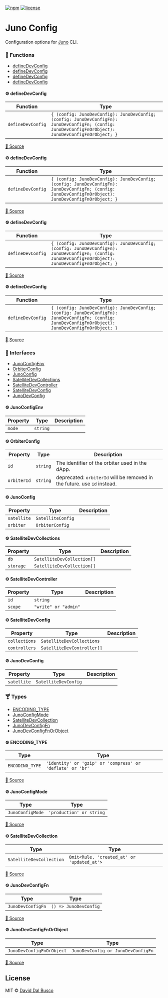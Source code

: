[![npm][npm-badge]][npm-badge-url]
[![license][npm-license]][npm-license-url]

[npm-badge]: https://img.shields.io/npm/v/@junobuild/config
[npm-badge-url]: https://www.npmjs.com/package/@junobuild/config
[npm-license]: https://img.shields.io/npm/l/@junobuild/config
[npm-license-url]: https://github.com/junobuild/juno-js/blob/main/LICENSE

# Juno Config

Configuration options for [Juno] CLI.

<!-- TSDOC_START -->

### :toolbox: Functions

- [defineDevConfig](#gear-definedevconfig)
- [defineDevConfig](#gear-definedevconfig)
- [defineDevConfig](#gear-definedevconfig)
- [defineDevConfig](#gear-definedevconfig)

#### :gear: defineDevConfig

| Function          | Type                                                                                                                                                  |
| ----------------- | ----------------------------------------------------------------------------------------------------------------------------------------------------- |
| `defineDevConfig` | `{ (config: JunoDevConfig): JunoDevConfig; (config: JunoDevConfigFn): JunoDevConfigFn; (config: JunoDevConfigFnOrObject): JunoDevConfigFnOrObject; }` |

[:link: Source](https://github.com/junobuild/juno-js/tree/main/packages/config/src/dev/config.ts#L7)

#### :gear: defineDevConfig

| Function          | Type                                                                                                                                                  |
| ----------------- | ----------------------------------------------------------------------------------------------------------------------------------------------------- |
| `defineDevConfig` | `{ (config: JunoDevConfig): JunoDevConfig; (config: JunoDevConfigFn): JunoDevConfigFn; (config: JunoDevConfigFnOrObject): JunoDevConfigFnOrObject; }` |

[:link: Source](https://github.com/junobuild/juno-js/tree/main/packages/config/src/dev/config.ts#L8)

#### :gear: defineDevConfig

| Function          | Type                                                                                                                                                  |
| ----------------- | ----------------------------------------------------------------------------------------------------------------------------------------------------- |
| `defineDevConfig` | `{ (config: JunoDevConfig): JunoDevConfig; (config: JunoDevConfigFn): JunoDevConfigFn; (config: JunoDevConfigFnOrObject): JunoDevConfigFnOrObject; }` |

[:link: Source](https://github.com/junobuild/juno-js/tree/main/packages/config/src/dev/config.ts#L9)

#### :gear: defineDevConfig

| Function          | Type                                                                                                                                                  |
| ----------------- | ----------------------------------------------------------------------------------------------------------------------------------------------------- |
| `defineDevConfig` | `{ (config: JunoDevConfig): JunoDevConfig; (config: JunoDevConfigFn): JunoDevConfigFn; (config: JunoDevConfigFnOrObject): JunoDevConfigFnOrObject; }` |

[:link: Source](https://github.com/junobuild/juno-js/tree/main/packages/config/src/dev/config.ts#L10)

### :tropical_drink: Interfaces

- [JunoConfigEnv](#gear-junoconfigenv)
- [OrbiterConfig](#gear-orbiterconfig)
- [JunoConfig](#gear-junoconfig)
- [SatelliteDevCollections](#gear-satellitedevcollections)
- [SatelliteDevController](#gear-satellitedevcontroller)
- [SatelliteDevConfig](#gear-satellitedevconfig)
- [JunoDevConfig](#gear-junodevconfig)

#### :gear: JunoConfigEnv

| Property | Type     | Description |
| -------- | -------- | ----------- |
| `mode`   | `string` |             |

#### :gear: OrbiterConfig

| Property    | Type     | Description                                                              |
| ----------- | -------- | ------------------------------------------------------------------------ |
| `id`        | `string` | The identifier of the orbiter used in the dApp.                          |
| `orbiterId` | `string` | deprecated: `orbiterId` will be removed in the future. use `id` instead. |

#### :gear: JunoConfig

| Property    | Type              | Description |
| ----------- | ----------------- | ----------- |
| `satellite` | `SatelliteConfig` |             |
| `orbiter`   | `OrbiterConfig`   |             |

#### :gear: SatelliteDevCollections

| Property  | Type                       | Description |
| --------- | -------------------------- | ----------- |
| `db`      | `SatelliteDevCollection[]` |             |
| `storage` | `SatelliteDevCollection[]` |             |

#### :gear: SatelliteDevController

| Property | Type                 | Description |
| -------- | -------------------- | ----------- |
| `id`     | `string`             |             |
| `scope`  | `"write" or "admin"` |             |

#### :gear: SatelliteDevConfig

| Property      | Type                       | Description |
| ------------- | -------------------------- | ----------- |
| `collections` | `SatelliteDevCollections`  |             |
| `controllers` | `SatelliteDevController[]` |             |

#### :gear: JunoDevConfig

| Property    | Type                 | Description |
| ----------- | -------------------- | ----------- |
| `satellite` | `SatelliteDevConfig` |             |

### :cocktail: Types

- [ENCODING_TYPE](#gear-encoding_type)
- [JunoConfigMode](#gear-junoconfigmode)
- [SatelliteDevCollection](#gear-satellitedevcollection)
- [JunoDevConfigFn](#gear-junodevconfigfn)
- [JunoDevConfigFnOrObject](#gear-junodevconfigfnorobject)

#### :gear: ENCODING_TYPE

| Type            | Type                                                      |
| --------------- | --------------------------------------------------------- |
| `ENCODING_TYPE` | `'identity' or 'gzip' or 'compress' or 'deflate' or 'br'` |

[:link: Source](https://github.com/junobuild/juno-js/tree/main/packages/config/src/types/encoding.ts#L1)

#### :gear: JunoConfigMode

| Type             | Type                     |
| ---------------- | ------------------------ |
| `JunoConfigMode` | `'production' or string` |

[:link: Source](https://github.com/junobuild/juno-js/tree/main/packages/config/src/mainnet/juno.env.ts#L1)

#### :gear: SatelliteDevCollection

| Type                     | Type                                       |
| ------------------------ | ------------------------------------------ |
| `SatelliteDevCollection` | `Omit<Rule, 'created_at' or 'updated_at'>` |

[:link: Source](https://github.com/junobuild/juno-js/tree/main/packages/config/src/dev/juno.dev.config.ts#L3)

#### :gear: JunoDevConfigFn

| Type              | Type                  |
| ----------------- | --------------------- |
| `JunoDevConfigFn` | `() => JunoDevConfig` |

[:link: Source](https://github.com/junobuild/juno-js/tree/main/packages/config/src/dev/config.ts#L3)

#### :gear: JunoDevConfigFnOrObject

| Type                      | Type                               |
| ------------------------- | ---------------------------------- |
| `JunoDevConfigFnOrObject` | `JunoDevConfig or JunoDevConfigFn` |

[:link: Source](https://github.com/junobuild/juno-js/tree/main/packages/config/src/dev/config.ts#L5)

<!-- TSDOC_END -->

## License

MIT © [David Dal Busco](mailto:david.dalbusco@outlook.com)

[juno]: https://juno.build
